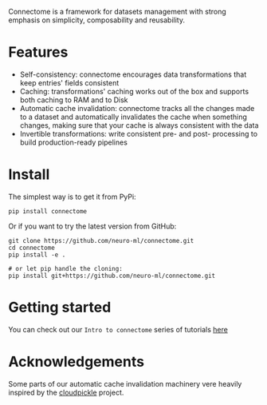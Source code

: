 Connectome is a framework for datasets management with strong emphasis on simplicity, composability and reusability.

# Features

* Self-consistency: connectome encourages data transformations that keep entries' fields consistent
* Caching: transformations' caching works out of the box and supports both caching to RAM and to Disk
* Automatic cache invalidation: connectome tracks all the changes made to a dataset and automatically invalidates the
  cache when something changes, making sure that your cache is always consistent with the data
* Invertible transformations: write consistent pre- and post- processing to build production-ready pipelines

# Install

The simplest way is to get it from PyPi:

```shell
pip install connectome
```

Or if you want to try the latest version from GitHub:

```shell
git clone https://github.com/neuro-ml/connectome.git
cd connectome
pip install -e .

# or let pip handle the cloning:
pip install git+https://github.com/neuro-ml/connectome.git
```

# Getting started

You can check out our `Intro to connectome` series of tutorials [here](https://github.com/neuro-ml/connectome-tutorials)

# Acknowledgements

Some parts of our automatic cache invalidation machinery vere heavily inspired by
the [cloudpickle](https://github.com/cloudpipe/cloudpickle) project.
